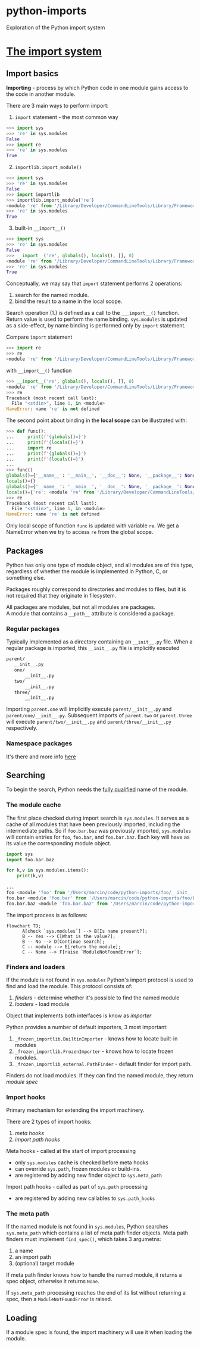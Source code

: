 # python-imports
Exploration of the Python import system

# [The import system](https://docs.python.org/3/reference/import.html)

## Import basics

**Importing** - process by which Python code in one module gains access to the code in another module.

There are 3 main ways to perform import:
1. `import` statement - the most common way
```python
>>> import sys
>>> 're' in sys.modules
False
>>> import re
>>> 're' in sys.modules
True
```
2. `importlib.import_module()`
```python
>>> import sys
>>> 're' in sys.modules
False
>>> import importlib
>>> importlib.import_module('re')
<module 're' from '/Library/Developer/CommandLineTools/Library/Frameworks/Python3.framework/Versions/3.8/lib/python3.8/re.py'>
>>> 're' in sys.modules
True
```
3. built-in `__import__()`
```python
>>> import sys
>>> 're' in sys.modules
False
>>> __import__('re', globals(), locals(), [], 0)
<module 're' from '/Library/Developer/CommandLineTools/Library/Frameworks/Python3.framework/Versions/3.8/lib/python3.8/re.py'>
>>> 're' in sys.modules
True
```

Conceptually, we may say that `import` statement performs 2 operations:
1. search for the named module.
2. bind the result to a name in the local scope.

Search operation (1.) is defined as a call to the `___import__()` function. Return value is used to perform the name binding. `sys.modules` is updated as a side-effect, by name binding is performed only by `import` statement. 

Compare `import` statement
``` python
>>> import re
>>> re
<module 're' from '/Library/Developer/CommandLineTools/Library/Frameworks/Python3.framework/Versions/3.8/lib/python3.8/re.py'>
```
with `__import__()` function
```python
>>> __import__('re', globals(), locals(), [], 0)
<module 're' from '/Library/Developer/CommandLineTools/Library/Frameworks/Python3.framework/Versions/3.8/lib/python3.8/re.py'>
>>> re
Traceback (most recent call last):
  File "<stdin>", line 1, in <module>
NameError: name 're' is not defined
```

The second point about binding in the **local scope** can be illustrated with:
```python
>>> def func():
...     print(f'{globals()=}')
...     print(f'{locals()=}')
...     import re
...     print(f'{globals()=}')
...     print(f'{locals()=}')
... 
>>> func()
globals()={'__name__': '__main__', '__doc__': None, '__package__': None, '__loader__': <class '_frozen_importlib.BuiltinImporter'>, '__spec__': None, '__annotations__': {}, '__builtins__': <module 'builtins' (built-in)>, 'func': <function func at 0x104f8c9d0>}
locals()={}
globals()={'__name__': '__main__', '__doc__': None, '__package__': None, '__loader__': <class '_frozen_importlib.BuiltinImporter'>, '__spec__': None, '__annotations__': {}, '__builtins__': <module 'builtins' (built-in)>, 'func': <function func at 0x104f8c9d0>}
locals()={'re': <module 're' from '/Library/Developer/CommandLineTools/Library/Frameworks/Python3.framework/Versions/3.8/lib/python3.8/re.py'>}
>>> re
Traceback (most recent call last):
  File "<stdin>", line 1, in <module>
NameError: name 're' is not defined
```
Only local scope of function `func` is updated with variable `re`. We get a NameError when we try to access `re` from the global scope.

## Packages
Python has only one type of module object, and all modules are of this type, regardless of whether the module is implemented in Python, C, or something else.

Packages roughly correspond to directories and modules to files, but it is not required that they originate in filesystem.

All packages are modules, but not all modules are packages.  
A module that contains a `__path__` attribute is considered a
 package.
 
 ### Regular packages
 Typically implemented as a directory containing an `__init__.py` file. When a regular package is imported, this `__init__.py` file is implicitly executed
 
 ```bash
 parent/
    __init__.py
    one/
        __init__.py
    two/
        __init__.py
    three/
        __init__.py
```

Importing `parent.one` will implicitly execute `parent/__init__.py` and `parent/one/__init__.py`. Subsequent imports of `parent.two` or `parent.three` will execute `parent/two/__init__.py` and `parent/three/__init__.py` respectively.
 
 ### Namespace packages
 It's there and more info [here](https://docs.python.org/3/reference/import.html#namespace-packages)
 
 ## Searching
To begin the search, Python needs the [fully qualified](https://docs.python.org/3/glossary.html#term-qualified-name) name of the module.

### The module cache
The first place checked during import search is `sys.modules`. It serves as a cache of all modules that have been previously imported, including the intermediate paths.
So if `foo.bar.baz` was previously imported, `sys.modules` will contain entries for `foo`, `foo.bar`, and `foo.bar.baz`. Each key will have as its value the corresponding module object.

```python
import sys
import foo.bar.baz

for k,v in sys.modules.items():
    print(k,v)
    
...
foo <module 'foo' from '/Users/marcin/code/python-imports/foo/__init__.py'>
foo.bar <module 'foo.bar' from '/Users/marcin/code/python-imports/foo/bar/__init__.py'>
foo.bar.baz <module 'foo.bar.baz' from '/Users/marcin/code/python-imports/foo/bar/baz/__init__.py'>
```

The import process is as follows:
```mermaid
flowchart TD;
      A[check `sys.modules`] --> B[Is name present?];
      B -- Yes --> C[What is the value?];
      B -- No --> D[Continue search];
      C -- module --> E[return the module];
      C -- None --> F[raise `ModuleNotFoundError`];
```
### Finders and loaders
If the module is not found in `sys.modules` Python's import protocol is used to find and load the module. This protocol consists of:
1. *finders* - determine whether it's possible to find the named module
2. *loaders* - load module

Object that implements both interfaces is know as *importer*

Python provides a number of default importers, 3 most important:
1. `_frozen_importlib.BuiltinImporter` - knows how to locate built-in modules
2. `_frozen_importlib.FrozenImporter` - knows how to locate frozen modules.
3. `_frozen_importlib_external.PathFinder` - default finder for import path.

Finders do not load modules. If they can find the named module, they return *module spec*

### Import hooks
Primary mechanism for extending the import machinery.

There are 2 types of import hooks:
1. *meta hooks*
2. *import path hooks*

Meta hooks - called at the start of import processing
* only `sys.modules` cache is checked before meta hooks
* can override `sys.path`, frozen modules or build-ins.
* are registered by adding new finder object to `sys.meta_path`

Import path hooks - called as part of `sys.path` processing
* are registered by adding new callables to `sys.path_hooks`

### The meta path
If the named module is not found in `sys.modules`, Python searches `sys.meta_path` which contains a list of meta path finder objects.
Meta path finders must implement `find_spec()`, which takes 3 argumetns:
1. a name
2. an import path
3. (optional) target module

If meta path finder knows how to handle the named module, it returns a spec object, otherwise it returns `None`.

If `sys.meta_path` processing reaches the end of its list without returning a spec, then a `ModuleNotFoundError` is raised.

## Loading
If a module spec is found, the import machinery will use it when loading the module. 
